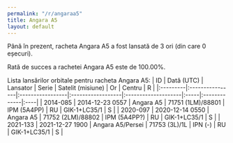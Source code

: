 ```yaml
---
permalink: "/r/angaraa5"
title: Angara A5
layout: default
---
```


Până în prezent, racheta Angara A5 a fost lansată de 3 ori (din care 0 eșecuri).

Rată de succes a rachetei Angara A5 este de 100.00%.

Lista lansărilor orbitale pentru racheta Angara A5:
| ID       | Dată (UTC)      | Lansator         | Serie             | Satelit (misiune)   | Or   | Centru       | R   |
|:---------|:----------------|:-----------------|:------------------|:--------------------|:-----|:-------------|:----|
| 2014-085 | 2014-12-23 0557 | Angara A5        | 71751 (1LM)/88801 | IPM (5A4PP)         | RU   | GIK-1+LC35/1 | S   |
| 2020-097 | 2020-12-14 0550 | Angara A5        | 71752 (2LM)/88802 | IPM (5A4PP?)        | RU   | GIK-1+LC35/1 | S   |
| 2021-133 | 2021-12-27 1900 | Angara A5/Persei | 71753 (3L)/1L     | IPN (-)             | RU   | GIK-1+LC35/1 | S   |
